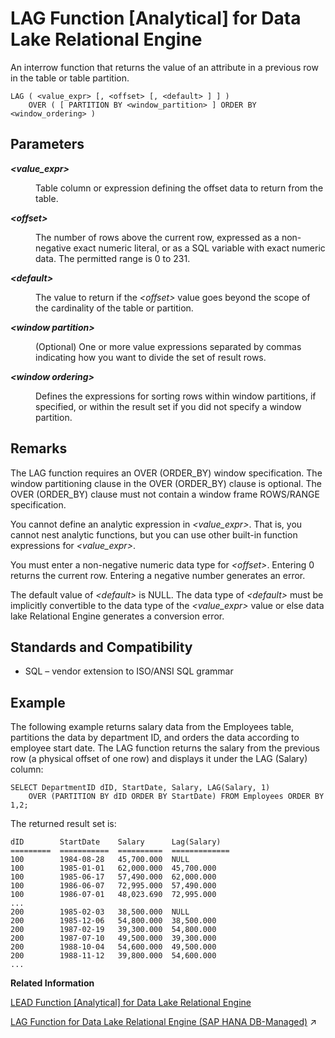 <!-- loioa55b772a84f2101583fef0038bcd8bb0 -->

# LAG Function \[Analytical\] for Data Lake Relational Engine

An interrow function that returns the value of an attribute in a previous row in the table or table partition.



```
LAG ( <value_expr> [, <offset> [, <default> ] ] ) 
    OVER ( [ PARTITION BY <window_partition> ] ORDER BY <window_ordering> )
```



<a name="loioa55b772a84f2101583fef0038bcd8bb0__LAG_parm1"/>

## Parameters


<dl>
<dt><b>

*<value\_expr\>*

</b></dt>
<dd>

Table column or expression defining the offset data to return from the table.



</dd><dt><b>

*<offset\>*

</b></dt>
<dd>

The number of rows above the current row, expressed as a non-negative exact numeric literal, or as a SQL variable with exact numeric data. The permitted range is 0 to 231.



</dd><dt><b>

*<default\>*

</b></dt>
<dd>

The value to return if the *<offset\>* value goes beyond the scope of the cardinality of the table or partition.



</dd><dt><b>

*<window partition\>*

</b></dt>
<dd>

\(Optional\) One or more value expressions separated by commas indicating how you want to divide the set of result rows.



</dd><dt><b>

*<window ordering\>*

</b></dt>
<dd>

Defines the expressions for sorting rows within window partitions, if specified, or within the result set if you did not specify a window partition.



</dd>
</dl>



<a name="loioa55b772a84f2101583fef0038bcd8bb0__LAG_remarks1"/>

## Remarks

The LAG function requires an OVER \(ORDER\_BY\) window specification. The window partitioning clause in the OVER \(ORDER\_BY\) clause is optional. The OVER \(ORDER\_BY\) clause must not contain a window frame ROWS/RANGE specification.

You cannot define an analytic expression in *<value\_expr\>*. That is, you cannot nest analytic functions, but you can use other built-in function expressions for *<value\_expr\>*.

You must enter a non-negative numeric data type for *<offset\>*. Entering 0 returns the current row. Entering a negative number generates an error.

The default value of *<default\>* is NULL. The data type of *<default\>* must be implicitly convertible to the data type of the *<value\_expr\>* value or else data lake Relational Engine generates a conversion error.



<a name="loioa55b772a84f2101583fef0038bcd8bb0__LAG_standards1"/>

## Standards and Compatibility

-   SQL – vendor extension to ISO/ANSI SQL grammar



<a name="loioa55b772a84f2101583fef0038bcd8bb0__LAG_eample1"/>

## Example

The following example returns salary data from the Employees table, partitions the data by department ID, and orders the data according to employee start date. The LAG function returns the salary from the previous row \(a physical offset of one row\) and displays it under the LAG \(Salary\) column:

```
SELECT DepartmentID dID, StartDate, Salary, LAG(Salary, 1) 
    OVER (PARTITION BY dID ORDER BY StartDate) FROM Employees ORDER BY 1,2;
```

The returned result set is:

```
dID        StartDate    Salary      Lag(Salary)
=========  ===========  ==========  =============
100        1984-08-28   45,700.000  NULL
100        1985-01-01   62,000.000  45,700.000
100        1985-06-17   57,490.000  62,000.000
100        1986-06-07   72,995.000  57,490.000
100        1986-07-01   48,023.690  72,995.000
...
200        1985-02-03   38,500.000  NULL
200        1985-12-06   54,800.000  38,500.000
200        1987-02-19   39,300.000  54,800.000
200        1987-07-10   49,500.000  39,300.000
200        1988-10-04   54,600.000  49,500.000
200        1988-11-12   39,800.000  54,600.000 
...
```

**Related Information**  


[LEAD Function \[Analytical\] for Data Lake Relational Engine](lead-function-analytical-for-data-lake-relational-engine-a55d051.md "An interrow function that returns the value of an attribute in a subsequent row in the table or table partition.")

[LAG Function for Data Lake Relational Engine (SAP HANA DB-Managed)](https://help.sap.com/viewer/a898e08b84f21015969fa437e89860c8/2023_2_QRC/en-US/0561e5415d37410b837052f20b4239b9.html "An interrow function that returns the value of an attribute in a previous row in the table or table partition.") :arrow_upper_right:

